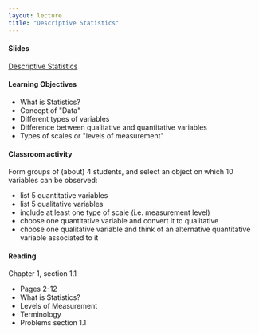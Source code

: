 ```yaml
---
layout: lecture
title: "Descriptive Statistics"
---
```


<h4>
	<span class="fa fa-picture-o fa-lg main-list-item-icon"></span>
	Slides
</h4>

<a href="https://docs.google.com/presentation/d/14XU_vLIBUh6yWfxhHxJwCl9irGKG3mCIntlZD6pjkVY/pub?start=false&loop=false&delayms=3000" target="_blank">Descriptive Statistics</a>


<h4>
	<span class="fa fa-graduation-cap fa-lg main-list-item-icon"></span>
	Learning Objectives
</h4>

- What is Statistics?
- Concept of "Data"
- Different types of variables
- Difference between qualitative and quantitative variables
- Types of scales or "levels of measurement"


<h4>
	<span class="fa fa-users fa-lg main-list-item-icon"></span>
	Classroom activity
</h4>

Form groups of (about) 4 students, and select an object on which 10 variables can be observed:

- list 5 quantitative variables
- list 5 qualitative variables
- include at least one type of scale (i.e. measurement level)
- choose one quantitative variable and convert it to qualitative
- choose one qualitative variable and think of an alternative quantitative variable associated to it


<h4>
	<span class="fa fa-book fa-lg main-list-item-icon"></span>
	Reading
</h4>

Chapter 1, section 1.1

- Pages 2-12
- What is Statistics?
- Levels of Measurement
- Terminology
- Problems section 1.1
